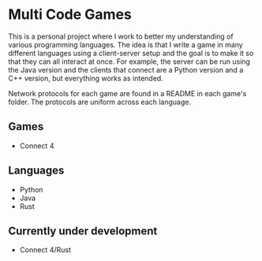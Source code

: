 # Multi Code Games
This is a personal project where I work to better my understanding of various programming languages.
The idea is that I write a game in many different languages using a client-server setup
and the goal is to make it so that they can all interact at once.
For example, the server can be run using the Java version and the clients that connect are a 
Python version and a C++ version, but everything works as intended.

Network protocols for each game are found in a README in each game's folder.
The protocols are uniform across each language.

## Games
* Connect 4

## Languages
* Python
* Java
* Rust

## Currently under development
* Connect 4/Rust
